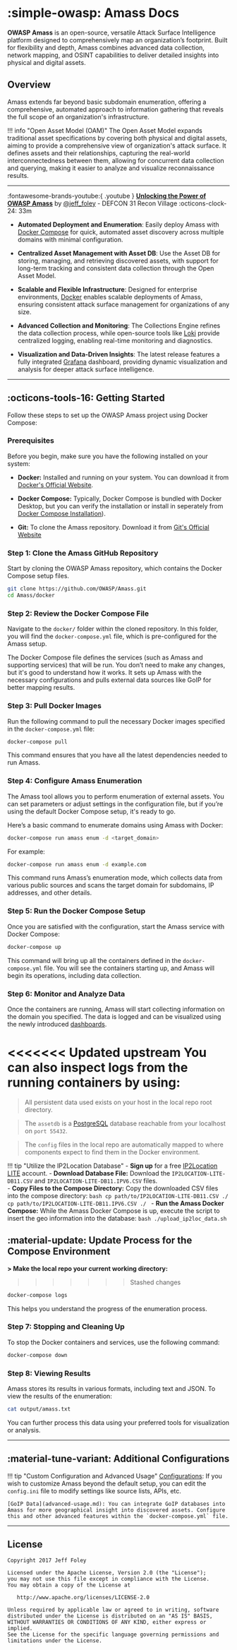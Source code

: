# :simple-owasp: Amass Docs 

**OWASP Amass** is an open-source, versatile Attack Surface Intelligence platform designed to comprehensively map an organization’s footprint. Built for flexibility and depth, Amass combines advanced data collection, network mapping, and OSINT capabilities to deliver detailed insights into physical and digital assets. 

## Overview

Amass extends far beyond basic subdomain enumeration, offering a comprehensive, automated approach to information gathering that reveals the full scope of an organization's infrastructure.


!!! info "Open Asset Model (OAM)"
    The Open Asset Model expands traditional asset specifications by covering both physical and digital assets, aiming to provide a comprehensive view of organization's attack surface.
    It defines assets and their relationships, capturing the real-world interconnectedness between them, allowing for concurrent data collection and querying, making it easier to analyze and visualize reconnaissance results.

---

:fontawesome-brands-youtube:{ .youtube } 
__[Unlocking the Power of OWASP Amass]__ by [@jeff_foley](https://x.com/jeff_foley) - DEFCON 31 Recon Village :octicons-clock-24: 33m  

  [Unlocking the Power of OWASP Amass]: https://www.youtube.com/watch?v=IgxPsv8MXMw

- **Automated Deployment and Enumeration**: Easily deploy Amass with [Docker Compose](https://docs.docker.com/compose/) for quick, automated asset discovery across multiple domains with minimal configuration.

- **Centralized Asset Management with Asset DB**: Use the Asset DB for storing, managing, and retrieving discovered assets, with support for long-term tracking and consistent data collection through the Open Asset Model.

- **Scalable and Flexible Infrastructure**: Designed for enterprise environments, [Docker](https://www.docker.com/products/docker-desktop/) enables scalable deployments of Amass, ensuring consistent attack surface management for organizations of any size.

- **Advanced Collection and Monitoring**: The Collections Engine refines the data collection process, while open-source tools like [Loki](https://grafana.com/oss/loki/) provide centralized logging, enabling real-time monitoring and diagnostics.

- **Visualization and Data-Driven Insights**: The latest release features a fully integrated [Grafana](https://grafana.com/oss/grafana/) dashboard, providing dynamic visualization and analysis for deeper attack surface intelligence.

---

## :octicons-tools-16: Getting Started 

Follow these steps to set up the OWASP Amass project using Docker Compose:

### Prerequisites

Before you begin, make sure you have the following installed on your system:

- **Docker:** Installed and running on your system. You can download it from [Docker's Official Website](https://www.docker.com/products/docker-desktop/).
  
- **Docker Compose:** Typically, Docker Compose is bundled with Docker Desktop, but you can verify the installation or install in seperately from
    [Docker Compose Installation](https://docs.docker.com/compose/)).

- **Git:** To clone the Amass repository. Download it from [Git's Official Website](https://git-scm.com/book/en/v2/Getting-Started-Installing-Git)

### Step 1: Clone the Amass GitHub Repository

Start by cloning the OWASP Amass repository, which contains the Docker Compose setup files.

```bash
git clone https://github.com/OWASP/Amass.git
cd Amass/docker
```

### Step 2: Review the Docker Compose File

Navigate to the `docker/` folder within the cloned repository. In this folder, you will find the `docker-compose.yml` file, which is pre-configured for the Amass setup.

The Docker Compose file defines the services (such as Amass and supporting services) that will be run. You don’t need to make any changes, but it's good to understand how it works. It sets up Amass with the necessary configurations and pulls external data sources like GoIP for better mapping results.

### Step 3: Pull Docker Images

Run the following command to pull the necessary Docker images specified in the `docker-compose.yml` file:

```bash
docker-compose pull
```

This command ensures that you have all the latest dependencies needed to run Amass.

### Step 4: Configure Amass Enumeration

The Amass tool allows you to perform enumeration of external assets. You can set parameters or adjust settings in the configuration file, but if you’re using the default Docker Compose setup, it's ready to go.

Here’s a basic command to enumerate domains using Amass with Docker:

```bash
docker-compose run amass enum -d <target_domain>
```

For example:

```bash
docker-compose run amass enum -d example.com
```

This command runs Amass’s enumeration mode, which collects data from various public sources and scans the target domain for subdomains, IP addresses, and other details.

### Step 5: Run the Docker Compose Setup

Once you are satisfied with the configuration, start the Amass service with Docker Compose:

```bash
docker-compose up
```

This command will bring up all the containers defined in the `docker-compose.yml` file. You will see the containers starting up, and Amass will begin its operations, including data collection.

### Step 6: Monitor and Analyze Data

Once the containers are running, Amass will start collecting information on the domain you specified. The data is logged and can be visualized using the newly introduced [dashboards](advanced-usage.md).

<<<<<<< Updated upstream
You can also inspect logs from the running containers by using:
=======
> All persistent data used exists on your host in the local repo root directory.

> The `assetdb` is a [PostgreSQL](https://www.postgresql.org/) database reachable from your localhost on `port 55432`.

> The `config` files in the local repo are automatically mapped to where components expect to find them in the Docker environment.

!!! tip "Utilize the IP2Location Database" 
    - **Sign up** for a free [IP2Location LITE](https://lite.ip2location.com/) account.
    - **Download Database File:** Download the `IP2LOCATION-LITE-DB11.CSV` and `IP2LOCATION-LITE-DB11.IPV6.CSV` files.  
    - **Copy Files to the Compose Directory:** Copy the downloaded CSV files into the compose directory:
    ```bash
    cp path/to/IP2LOCATION-LITE-DB11.CSV ./ 
    cp path/to/IP2LOCATION-LITE-DB11.IPV6.CSV ./
    ```
    - **Run the Amass Docker Compose:** While the Amass Docker Compose is up, execute the script to insert the geo information into the database:
    ```bash
    ./upload_ip2loc_data.sh
    ```


## :material-update: Update Process for the Compose Environment

**> Make the local repo your current working directory:**
>>>>>>> Stashed changes

```bash
docker-compose logs
```

This helps you understand the progress of the enumeration process.

### Step 7: Stopping and Cleaning Up

To stop the Docker containers and services, use the following command:

```bash
docker-compose down
```

### Step 8: Viewing Results

Amass stores its results in various formats, including text and JSON. To view the results of the enumeration:

```bash
cat output/amass.txt
```

You can further process this data using your preferred tools for visualization or analysis.

---
## :material-tune-variant: Additional Configurations

!!! tip "Custom Configuration and Advanced Usage" 
    [Configurations](configuration.md): If you wish to customize Amass beyond the default setup, you can edit the `config.ini` file to modify settings like source lists, APIs, etc. 

    [GoIP Data](advanced-usage.md): You can integrate GoIP databases into Amass for more geographical insight into discovered assets. Configure this and other advanced features within the `docker-compose.yml` file. 

---    

License
--------
    Copyright 2017 Jeff Foley

    Licensed under the Apache License, Version 2.0 (the "License");
    you may not use this file except in compliance with the License.
    You may obtain a copy of the License at

       http://www.apache.org/licenses/LICENSE-2.0

    Unless required by applicable law or agreed to in writing, software
    distributed under the License is distributed on an "AS IS" BASIS,
    WITHOUT WARRANTIES OR CONDITIONS OF ANY KIND, either express or implied.
    See the License for the specific language governing permissions and
    limitations under the License.  
